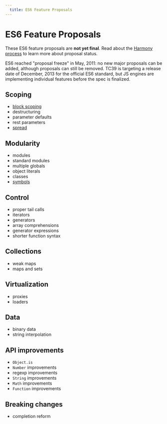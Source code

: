 ```yaml
---
  title: ES6 Feature Proposals
---
```


# ES6 Feature Proposals

These ES6 feature proposals are **not yet final**. Read about the [Harmony process](/about/harmony) to learn more about proposal status.

ES6 reached "proposal freeze" in May, 2011: no new major proposals can be added, although proposals can still be removed. TC39 is targeting a release date of December, 2013 for the official ES6 standard, but JS engines are implementing individual features before the spec is finalized.

## Scoping

  * [block scoping](block-scoping)
  * destructuring
  * parameter defaults
  * rest parameters
  * [spread](spread)

## Modularity

  * modules
  * standard modules
  * multiple globals
  * object literals
  * classes
  * [symbols](symbols)

## Control

  * proper tail calls
  * iterators
  * generators
  * array comprehensions
  * generator expressions
  * shorter function syntax

## Collections

  * weak maps
  * maps and sets

## Virtualization

  * proxies
  * loaders

## Data

  * binary data
  * string interpolation

## API improvements

  * `Object.is`
  * `Number` improvements
  * regexp improvements
  * `String` improvements
  * `Math` improvements
  * `Function` improvements

## Breaking changes

  * completion reform
